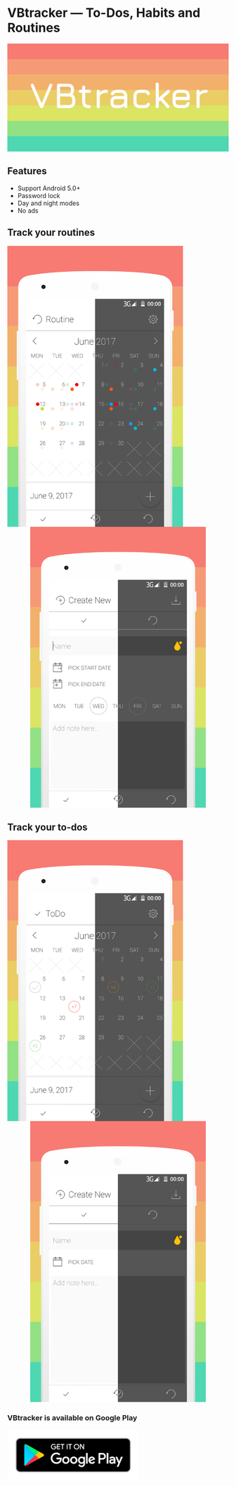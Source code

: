 # VBtracker — To-Dos, Habits and Routines

<p align="center">
<img border="0" alt="Logo" src="/promo/header.png">
</p>

## Features

- Support Android 5.0+
- Password lock
- Day and night modes
- No ads

## Track your routines

<p align="center">
  <img src="/promo/screenshot_1.png" width="400" align="left"/>
  <img src="/promo/screenshot_2.png" width="400"/>
</p>

<p style="clear:both"></p>

## Track your to-dos

<p align="center">
  <img src="/promo/screenshot_3.png" width="400" align="left"/>
  <img src="/promo/screenshot_4.png" width="400"/>
</p>

<p style="clear:both"></p>

### VBtracker is available on Google Play
<a href="https://play.google.com/store/apps/details?id=com.vb.tracker.free">
<img border="0" alt="Google Play" src="/promo/google_play_badge.png" width="300">
</a>
